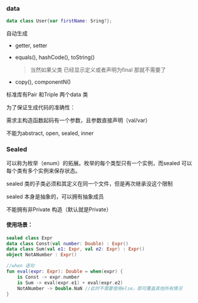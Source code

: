 

### data

```kotlin
data class User{var firstName: Sring?};
```

自动生成

- getter, setter

- equals(), hashCode(), toString()

  > 当然如果父类 已经显示定义或者声明为final 那就不需要了  

- copy(), componentN()



标准库有Pair 和Triple 两个data 类  



为了保证生成代码的准确性：

需求主构造函数起码有一个参数，且参数直接声明（val/var）

不能为abstract, open, sealed, inner



### Sealed

可以称为枚举（enum）的拓展。枚举的每个类型只有一个实例，而sealed 可以每个类有多个实例来保存状态。

sealed 类的子类必须和其定义在同一个文件，但是再次继承没这个限制

sealed 本身是抽象的，可以拥有抽象成员

不能拥有非Private 构造（默认就是Private）



#### 使用场景：

```kotlin
sealed class Expr
data class Const(val number: Double) : Expr()
data class Sum(val e1: Expr, val e2: Expr) : Expr()
object NotANumber : Expr()

//when 语句
fun eval(expr: Expr): Double = when(expr) {
    is Const -> expr.number
    is Sum -> eval(expr.e1) + eval(expr.e2)
    NotANumber -> Double.NaN //此时不需要使用else，即可覆盖其他所有情况
}
```

